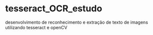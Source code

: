 # tesseract_OCR_estudo
desenvolvimento de reconhecimento e extração de texto de imagens utilizando tesseract e openCV

